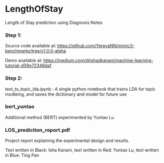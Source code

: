 # LengthOfStay
Length of Stay prediction using Diagnosis Notes

### Step 1:
Source code available at: https://github.com/YerevaNN/mimic3-benchmarks/tree/v1.0.0-alpha

Demo available at: https://medium.com/@ishadkanani/machine-learning-tutorial-459e72349daf

### Step 2:
text_to_topic_lda.ipynb : A single python notebook that trains LDA for topic modleing, and saves the dictionary and model for future use

### bert_yuntao
Additional method (BERT) experimented by Yuntao Lu

### LOS_prediction_report.pdf
Project report explaining the experimental design and results. 

Text written in Black: Isha Kanani, text written in Red: Yuntao Lu, text written in Blue: Ting Pan



